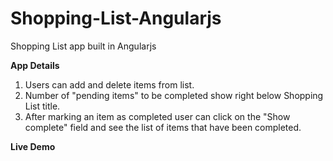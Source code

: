 # Shopping-List-Angularjs

Shopping List app built in Angularjs

**App Details**

1. Users can add and delete items from list.
2. Number of "pending items" to be completed show right below Shopping List title.
2. After marking an item as completed user can click on the "Show complete" field and see the list of items that have been completed.

**Live Demo**